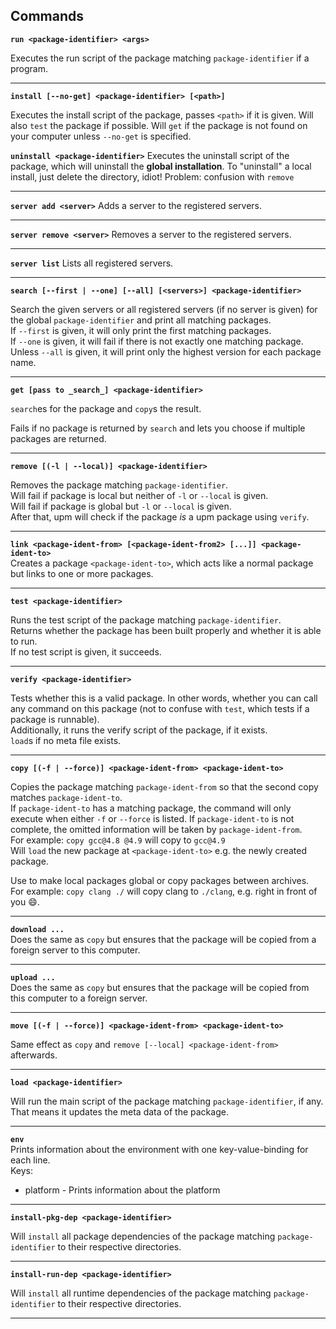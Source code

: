 Commands
--------

**`run <package-identifier> <args>`**  

Executes the run script of the package matching `package-identifier` if a program.  

***

**`install [--no-get] <package-identifier> [<path>]`**  

Executes the install script of the package, passes `<path>` if it is given.
Will also `test` the package if possible.
Will `get` if the package is not found on your computer unless `--no-get` is specified.

**`uninstall <package-identifier>`**
Executes the uninstall script of the package, which will uninstall the **global installation**.
To "uninstall" a local install, just delete the directory, idiot!
Problem: confusion with `remove`

***

**`server add <server>`**
Adds a server to the registered servers.

***

**`server remove <server>`**
Removes a server to the registered servers.

***

**`server list`**
Lists all registered servers.

***

**`search [--first | --one] [--all] [<servers>] <package-identifier>`**

Search the given servers or all registered servers (if no server is given) for the global `package-identifier` and print all matching packages.  
If `--first` is given, it will only print the first matching packages.  
If `--one` is given, it will fail if there is not exactly one matching package.  
Unless `--all` is given, it will print only the highest version for each package name.  

***

**`get [pass to _search_] <package-identifier>`**  

`search`es for the package and `copy`s the result.

Fails if no package is returned by `search` and lets you choose if multiple packages are returned.

***

**`remove [(-l | --local)] <package-identifier>`**  

Removes the package matching `package-identifier`.  
Will fail if package is local but neither of `-l` or `--local` is given.  
Will fail if package is global but `-l` or `--local` is given.  
After that, upm will check if the package *is* a upm package using `verify`.

***

**`link <package-ident-from> [<package-ident-from2> [...]] <package-ident-to>`**  
Creates a package `<package-ident-to>`, which acts like a normal package but links to one or more packages.


***

**`test <package-identifier>`**  

Runs the test script of the package matching `package-identifier`.  
Returns whether the package has been built properly and whether it is able to run.  
If no test script is given, it succeeds.

***

**`verify <package-identifier>`**  

Tests whether this is a valid package. In other words, whether you can call any command on this package (not to confuse with `test`, which tests if a package is runnable).  
Additionally, it runs the verify script of the package, if it exists.  
`load`s if no meta file exists.

***

**`copy [(-f | --force)] <package-ident-from> <package-ident-to>`**  

Copies the package matching `package-ident-from` so that the second copy matches `package-ident-to`.  
If `package-ident-to` has a matching package, the command will only execute when either `-f` or `--force` is listed.
If `package-ident-to` is not complete, the omitted information will be taken by `package-ident-from`.  
For example: `copy gcc@4.8 @4.9` will copy to `gcc@4.9`  
Will `load` the new package at `<package-ident-to>` e.g. the newly created package.

Use to make local packages global or copy packages between archives.  
For example: `copy clang ./` will copy clang to `./clang`, e.g. right in front of you :smile:.

***

**`download ...`**  
Does the same as `copy` but ensures that the package will be copied from a foreign server to this computer.

***

**`upload ...`**  
Does the same as `copy` but ensures that the package will be copied from this computer to a foreign server.


***

**`move [(-f | --force)] <package-ident-from> <package-ident-to>`**  

Same effect as `copy` and `remove [--local] <package-ident-from>` afterwards.

***

**`load <package-identifier>`**  

Will run the main script of the package matching `package-identifier`, if any.  
That means it updates the meta data of the package.

***

**`env`**  
Prints information about the environment with one key-value-binding for each line.  
Keys:
 * platform - Prints information about the platform

***

**`install-pkg-dep <package-identifier>`**  

Will `install` all package dependencies of the package matching `package-identifier` to their respective directories.

***

**`install-run-dep <package-identifier>`**

Will `install` all runtime dependencies of the package matching `package-identifier`  to their respective directories.

***
